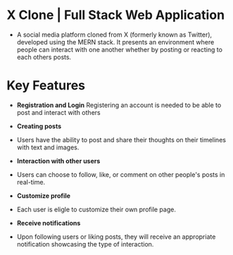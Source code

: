 # X Clone | Full Stack Web Application
- A social media platform cloned from X (formerly known as Twitter), developed using the MERN stack. It presents an environment where people can interact with one another whether by posting or reacting to each others posts.

# Key Features
- **Registration and Login**
  Registering an account is needed to be able to post and interact with others
  
- **Creating posts**
- Users have the ability to post and share their thoughts on their timelines with text and images.
  
- **Interaction with other users**
- Users can choose to follow, like, or comment on other people's posts in real-time.
  
- **Customize profile**
- Each user is eligle to customize their own profile page.
  
- **Receive notifications**
- Upon following users or liking posts, they will receive an appropriate notification showcasing the type of interaction.

